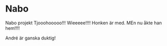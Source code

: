 ﻿# Nabo
Nabo projekt
Tjooohooooo!!! Wieeeee!!!!
Honken är med.
MEn nu åkte han hem!!!!



André är ganska duktig!
